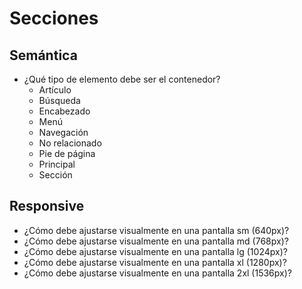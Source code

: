 # Secciones

## Semántica

- ¿Qué tipo de elemento debe ser el contenedor?
    - Artículo <!-- article -->
    - Búsqueda <!-- search -->
    - Encabezado <!-- header -->
    - Menú <!-- menu -->
    - Navegación <!-- nav -->
    - No relacionado <!-- aside -->
    - Pie de página <!-- footer -->
    - Principal <!-- main -->
    - Sección <!-- section -->

## Responsive

- ¿Cómo debe ajustarse visualmente en una pantalla sm (640px)?
- ¿Cómo debe ajustarse visualmente en una pantalla md (768px)?
- ¿Cómo debe ajustarse visualmente en una pantalla lg (1024px)?
- ¿Cómo debe ajustarse visualmente en una pantalla xl (1280px)?
- ¿Cómo debe ajustarse visualmente en una pantalla 2xl (1536px)?